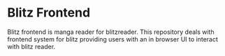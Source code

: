 # Blitz Frontend
Blitz frontend is manga reader for blitzreader. This repository deals with frontend system for blitz providing users with an in browser UI to interact with blitz reader. 

